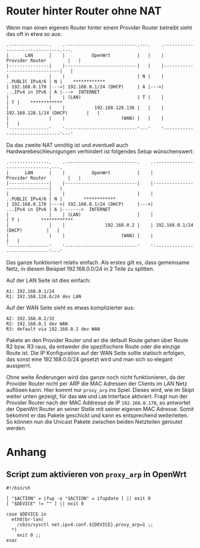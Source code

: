 # Router hinter Router ohne NAT

Wenn man einen eigenen Router hinter einem Provider Router betreibt sieht das
oft in etwa so aus:

    .---------------.    .---------------------------.---.    .-------------------------------.---.
    |      LAN      |    |          OpenWrt          |   |    |        Provider Router        |   |
    |---------------|    |---------------------------|   |    |-------------------------------|   |
    |               |    |                           | N |    |               ..PUBLIC IPv4/6 | N |    ************
    | 192.168.0.170 |--->| 192.168.0.1/24 (DHCP)     | A |--->|               ...IPv4 in IPv6 | A |--->  INTERNET
    |               |    | (LAN)                     | T |    |                               | T |    ************
    |               |    |           192.168.128.136 |   |    | 192.168.128.1/24 (DHCP)       |   |
    |               |    |                     (WAN) |   |    |                               |   |
    '---------------'    '---------------------------'---'    '-------------------------------'---'

Da das zweite NAT unnötig ist und eventuell auch Hardwarebeschleunigungen verhindert
ist folgendes Setup wünschenswert:

    .---------------.    .---------------------------.    .-------------------------------.---.
    |      LAN      |    |          OpenWrt          |    |        Provider Router        |   |
    |---------------|    |---------------------------|    |-------------------------------|   |
    |               |    |                           |    |               ..PUBLIC IPv4/6 | N |        ************
    | 192.168.0.170 |--->| 192.168.0.1/24 (DHCP)     |--->|               ...IPv4 in IPv6 | A |------->  INTERNET
    |               |    | (LAN)                     |    |                               | T |        ************
    |               |    |               192.168.0.2 |    | 192.168.0.1/24 (DHCP)         |   |
    |               |    |                     (WAN) |    |                               |   |
    '---------------'    '---------------------------'    '-------------------------------'---'

Das ganze funktioniert relativ einfach. Als erstes gilt es, dass gemeinsame
Netz, in diesem Beispiel 192.168.0.0/24 in 2 Teile zu splitten.

Auf der LAN Seite ist dies einfach:

    A1: 192.168.0.1/24
    R1: 192.168.128.0/24 dev LAN

Auf der WAN Seite sieht es etwas komplizierter aus:

    A2: 192.168.0.2/32
    R2: 192.168.0.1 dev WAN
    R3: default via 192.168.0.1 dev WAN

Pakete an den Provider Router und an die default Route gehen über Route R2 bzw.
R3 raus, da entweder die spezifischere Route oder die einzige Route ist. Die IP
Konfiguration auf der WAN Seite sollte statisch erfolgen, das sonst eine
192.168.0.0/24 gesetzt wird und man sich so elegant aussperrt.

Ohne weite Änderungen wird das ganze noch nicht funktionieren, da der Provider
Router nicht per ARP die MAC Adressen der Clients im LAN Netz auflösen kann.
Hier kommt nur `proxy_arp` ins Spiel. Dieses wird, wie im Skipt weiter unten
gezeigt, für das `WAN` und `LAN` Interface aktiviert. Fragt nun der Provider
Router nach der MAC Addresse de IP `192.168.0.170`, so antwortet der OpenWrt
Router an seiner Stelle mit seiner eigenen MAC Adresse. Somit bekommt er das
Pakete geschickt und kann es entsprechend weiterleiten. So können nun die
Unicast Pakete zwischen beiden Netzteilen geroutet werden.

# Anhang
## Script zum aktivieren von `proxy_arp` in OpenWrt

    #!/bin/sh
  
    [ "$ACTION" = ifup -o "$ACTION" = ifupdate ] || exit 0
    [ "$DEVICE" != "" ] || exit 0
    
    case $DEVICE in
      eth0|br-lan)
        /sbin/sysctl net.ipv4.conf.${DEVICE}.proxy_arp=1 ;;
      *)
        exit 0 ;;
    esac
